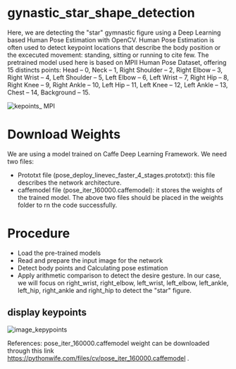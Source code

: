 # gynastic_star_shape_detection
Here, we are detecting the "star" gymnastic figure using a Deep Learning based Human Pose Estimation with OpenCV. Human Pose Estimation is often used to detect keypoint locations that describe the body position or the excecuted movement: standing, sitting or running to cite few. The pretrained model used here is based on MPII Human Pose Dataset, offering 15 distincts points: Head – 0, Neck – 1, Right Shoulder – 2, Right Elbow – 3, Right Wrist – 4, Left Shoulder – 5, Left Elbow – 6, Left Wrist – 7, Right Hip – 8, Right Knee – 9, Right Ankle – 10, Left Hip – 11, Left Knee – 12, Left Ankle – 13, Chest – 14, Background – 15.

![kepoints_ MPI](https://user-images.githubusercontent.com/48753146/152742404-ea95c5ef-fd31-4567-97b8-12458e9070b3.png)

# Download Weights
We are using a model trained on Caffe Deep Learning Framework. We need two files:
 - Prototxt file (pose_deploy_linevec_faster_4_stages.prototxt): this file describes the network architecture.
 - caffemodel file (pose_iter_160000.caffemodel): it stores the weights of the trained model.
The above two files should be placed in the weights folder to rn the code successfully.

# Procedure
 - Load the pre-trained models
 - Read and prepare the input image for the network
 - Detect body points and Calculating pose estimation
 - Apply arithmetic comparison to detect the desire gesture. In our case, we will focus on right_wrist, right_elbow, left_wrist, left_elbow, left_ankle, left_hip, right_ankle and right_hip to detect the "star" figure.

## display keypoints 
![image_kepypoints](https://user-images.githubusercontent.com/48753146/152743300-0e8da087-d97f-4ad5-9d67-d8ac8c394ec6.jpg)

References:
pose_iter_160000.caffemodel weight can be downloaded through this link https://pythonwife.com/files/cv/pose_iter_160000.caffemodel .
